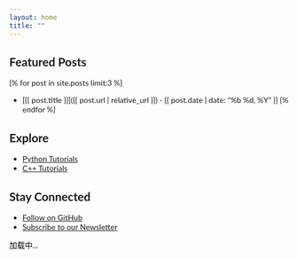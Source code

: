 ```yaml
---
layout: home
title: ""
---
```


## Featured Posts

{% for post in site.posts limit:3 %}
- [{{ post.title }}]({{ post.url | relative_url }}) - {{ post.date | date: "%b %d, %Y" }}
{% endfor %}

## Explore

- [Python Tutorials](/categories/python-programming)
- [C++ Tutorials](/categories/c-plus-plus-programming)

## Stay Connected

- [Follow on GitHub](https://github.com/dingwenchao-cmky)
- [Subscribe to our Newsletter](#subscribe)

<div id="quote-container">
    <p id="quote">加载中...</p>
</div>
<style>
    body{
        font-family: 'Lato', sans-serif;    
    }
    #quote {
        color: black;
    }
</style>
<script>
    // 发起网络请求获取名人名言
    fetch('https://api.xygeng.cn/openapi/one')
        .then(response => response.json())
        .then(data => {
            // 从响应中获取名言内容
            const quote = data.data.content;
            const origin = data.data.origin;
            // 将名言插入到页面中
            document.getElementById('quote').innerText = `"${quote}" —— ${origin}`;
        })
        .catch(error => {
            console.error('获取名人名言失败：', error);
            // 如果请求失败，显示错误消息
            document.getElementById('quote').innerText = '无法获取名言';
        });
</script>
